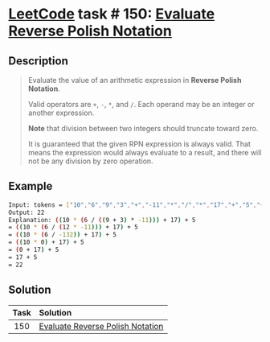 # [LeetCode][leetcode] task # 150: [Evaluate Reverse Polish Notation][task]

Description
-----------

> Evaluate the value of an arithmetic expression in **Reverse Polish Notation**.
> 
> Valid operators are `+`, `-`, `*`, and `/`. Each operand may be an integer or another expression.
> 
> **Note** that division between two integers should truncate toward zero.
> 
> It is guaranteed that the given RPN expression is always valid.
> That means the expression would always evaluate to a result,
> and there will not be any division by zero operation.

Example
-------

```sh
Input: tokens = ["10","6","9","3","+","-11","*","/","*","17","+","5","+"]
Output: 22
Explanation: ((10 * (6 / ((9 + 3) * -11))) + 17) + 5
= ((10 * (6 / (12 * -11))) + 17) + 5
= ((10 * (6 / -132)) + 17) + 5
= ((10 * 0) + 17) + 5
= (0 + 17) + 5
= 17 + 5
= 22
```

Solution
--------

| Task | Solution                                     |
|:----:|:---------------------------------------------|
| 150  | [Evaluate Reverse Polish Notation][solution] |


[leetcode]: <http://leetcode.com/>
[task]: <https://leetcode.com/problems/evaluate-reverse-polish-notation/>
[solution]: <https://github.com/wellaxis/witalis-jkit/blob/main/module/tasks/src/main/java/com/witalis/jkit/tasks/core/task/leetcode/h2/p150/option/Practice.java>
